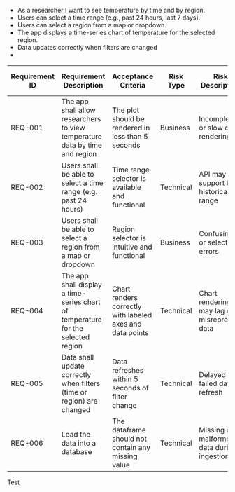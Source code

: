 - As a researcher I want to see temperature by time and by region.
- Users can select a time range (e.g., past 24 hours, last 7 days).
- Users can select a region from a map or dropdown.
- The app displays a time-series chart of temperature for the selected region.
- Data updates correctly when filters are changed
- 




| Requirement ID | Requirement Description | Acceptance Criteria | Risk Type | Risk Description | Probability (P1–P5) | Severity (S1–S5) | Risk Value (P×S) | Action |
|----------------|--------------------------|---------------------|-----------|------------------|---------------------|------------------|------------------|--------|
| REQ-001 | The app shall allow researchers to view temperature data by time and region | The plot should be rendered in less than 5 seconds | Business | Incomplete or slow data rendering | P3 | S3 | 9 | Optimize chart performance and validate data availability |
| REQ-002 | Users shall be able to select a time range (e.g. past 24 hours) | Time range selector is available and functional | Technical | API may not support full historical range | P4 | S2 | 8 | Limit time range options and cache recent data |
| REQ-003 | Users shall be able to select a region from a map or dropdown | Region selector is intuitive and functional | Business | Confusing UI or selection errors | P2 | S2 | 4 | Improve UX with tooltips and onboarding |
| REQ-004 | The app shall display a time-series chart of temperature for the selected region | Chart renders correctly with labeled axes and data points | Technical | Chart rendering may lag or misrepresent data | P3 | S3 | 9 | Use efficient chart libraries and test with sample data |
| REQ-005 | Data shall update correctly when filters (time or region) are changed | Data refreshes within 5 seconds of filter change | Technical | Delayed or failed data refresh | P4 | S4 | 16 | Add fallback logic and retry mechanisms |
| REQ-006 | Load the data into a database | The dataframe should not contain any missing value | Technical | Missing or malformed data during ingestion | P3 | S4 | 12 | Validate and clean data before loading |

Test